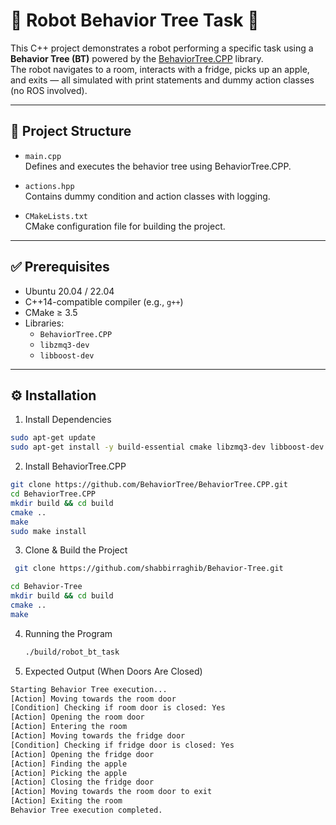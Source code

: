 # 🤖 Robot Behavior Tree Task 🌲

This C++ project demonstrates a robot performing a specific task using a **Behavior Tree (BT)** powered by the [BehaviorTree.CPP](https://github.com/BehaviorTree/BehaviorTree.CPP) library.  
The robot navigates to a room, interacts with a fridge, picks up an apple, and exits — all simulated with print statements and dummy action classes (no ROS involved).

---

## 📁 Project Structure

- `main.cpp`  
  Defines and executes the behavior tree using BehaviorTree.CPP.

- `actions.hpp`  
  Contains dummy condition and action classes with logging.

- `CMakeLists.txt`  
  CMake configuration file for building the project.

---

## ✅ Prerequisites

- Ubuntu 20.04 / 22.04
- C++14-compatible compiler (e.g., `g++`)
- CMake ≥ 3.5
- Libraries:
  - `BehaviorTree.CPP`
  - `libzmq3-dev`
  - `libboost-dev`

---

## ⚙️ Installation

1. Install Dependencies
```bash
sudo apt-get update
sudo apt-get install -y build-essential cmake libzmq3-dev libboost-dev
```
2. Install BehaviorTree.CPP
 ```bash
git clone https://github.com/BehaviorTree/BehaviorTree.CPP.git
cd BehaviorTree.CPP
mkdir build && cd build
cmake ..
make
sudo make install
 ```
3. Clone & Build the Project
```bash
 git clone https://github.com/shabbirraghib/Behavior-Tree.git

cd Behavior-Tree
mkdir build && cd build
cmake ..
make  
```
4. Running the Program
   ```bash
   ./build/robot_bt_task

   ```
5. Expected Output (When Doors Are Closed)
```bash
Starting Behavior Tree execution...
[Action] Moving towards the room door
[Condition] Checking if room door is closed: Yes
[Action] Opening the room door
[Action] Entering the room
[Action] Moving towards the fridge door
[Condition] Checking if fridge door is closed: Yes
[Action] Opening the fridge door
[Action] Finding the apple
[Action] Picking the apple
[Action] Closing the fridge door
[Action] Moving towards the room door to exit
[Action] Exiting the room
Behavior Tree execution completed.
```
